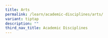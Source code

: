 ```yaml
---
title: Arts
permalink: /learn/academic-disciplines/arts/
variant: tiptap
description: ""
third_nav_title: Academic Disciplines
---
```

